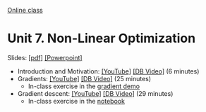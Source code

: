 [Online class](../../online_class.md) 

# Unit 7.  Non-Linear Optimization

Slides:  [[pdf]](../../lectures/Lect07_Optim.pdf)  [[Powerpoint]](../../lectures/Lect07_Optim.pptx) 

* Introduction and Motivation: [[YouTube]](https://youtu.be/SnuHEMe04BI) [[DB Video]](https://www.dropbox.com/s/1xrat24ypkty91t/Intro.mp4) (6 minutes)
* Gradients: [[YouTube]](https://youtu.be/pzBaNNlBLQc) [[DB Video]](https://www.dropbox.com/s/ngeulqim8i2dvwa/Gradients.mp4) (25 minutes)
    * In-class exercise in the [gradient demo](https://github.com/sdrangan/introml/blob/master/unit07_optim/demo1_computing_gradients.ipynb)
* Gradient descent: [[YouTube]](https://youtu.be/UcZvD77FzQE) [[DB Video]](https://www.dropbox.com/s/gzwjx1fww54k0sm/GradDescent.mp4) (29 minutes)
    * In-class exercise in the [notebook](https://github.com/sdrangan/introml/blob/master/unit07_optim/optim_inclass.ipynb)

